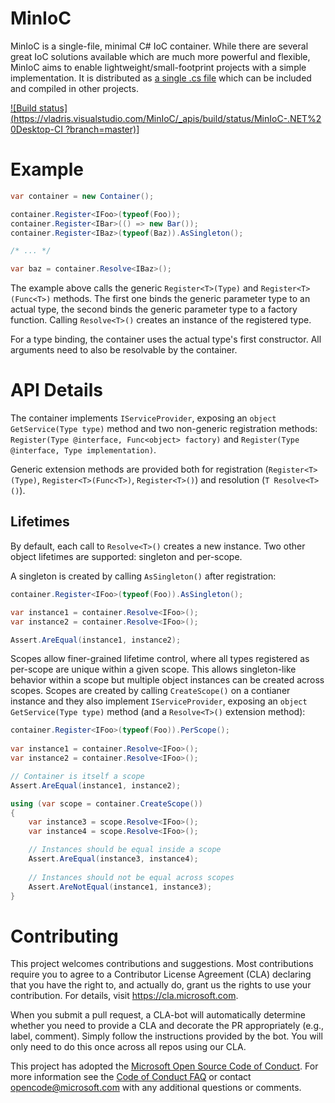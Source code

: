 # MinIoC

MinIoC is a single-file, minimal C# IoC container. While there are several great IoC solutions available which are much more powerful and flexible, MinIoC aims to enable lightweight/small-footprint projects with a simple implementation. It is distributed as [a single .cs file](https://raw.githubusercontent.com/Microsoft/MinIoC/master/Container.cs) which can be included and compiled in other projects.

[![Build status](https://vladris.visualstudio.com/MinIoC/_apis/build/status/MinIoC-.NET%20Desktop-CI
 ?branch=master)](https://vladris.visualstudio.com/MinIoC/_build/latest?definitionId=4&branch=master)]

# Example

```c#
var container = new Container();

container.Register<IFoo>(typeof(Foo));
container.Register<IBar>(() => new Bar());
container.Register<IBaz>(typeof(Baz)).AsSingleton();

/* ... */

var baz = container.Resolve<IBaz>();
```

The example above calls the generic `Register<T>(Type)` and `Register<T>(Func<T>)` methods. The first one binds the generic parameter type to an actual type, the second binds the generic parameter type to a factory function. Calling `Resolve<T>()` creates an instance of the registered type.

For a type binding, the container uses the actual type's first constructor. All arguments need to also be resolvable by the container.

# API Details

The container implements `IServiceProvider`, exposing an `object GetService(Type type)` method and two non-generic registration methods: `Register(Type @interface, Func<object> factory)` and `Register(Type @interface, Type implementation)`.

Generic extension methods are provided both for registration (`Register<T>(Type)`, `Register<T>(Func<T>)`, `Register<T>()`) and resolution (`T Resolve<T>()`).

## Lifetimes

By default, each call to `Resolve<T>()` creates a new instance. Two other object lifetimes are supported: singleton and per-scope.

A singleton is created by calling `AsSingleton()` after registration:

```csharp
container.Register<IFoo>(typeof(Foo)).AsSingleton();

var instance1 = container.Resolve<IFoo>();
var instance2 = container.Resolve<IFoo>();

Assert.AreEqual(instance1, instance2);
```

Scopes allow finer-grained lifetime control, where all types registered as per-scope are unique within a given scope. This allows singleton-like behavior within a scope but multiple object instances can be created across scopes. Scopes are created by calling `CreateScope()` on a contianer instance and they also implement `IServiceProvider`, exposing an `object GetService(Type type)` method (and a `Resolve<T>()` extension method): 

```csharp
container.Register<IFoo>(typeof(Foo)).PerScope();
  
var instance1 = container.Resolve<IFoo>();
var instance2 = container.Resolve<IFoo>();

// Container is itself a scope
Assert.AreEqual(instance1, instance2);

using (var scope = container.CreateScope())
{
    var instance3 = scope.Resolve<IFoo>();
    var instance4 = scope.Resolve<IFoo>();

    // Instances should be equal inside a scope
    Assert.AreEqual(instance3, instance4);
    
    // Instances should not be equal across scopes
    Assert.AreNotEqual(instance1, instance3);
}
```

# Contributing

This project welcomes contributions and suggestions.  Most contributions require you to agree to a
Contributor License Agreement (CLA) declaring that you have the right to, and actually do, grant us
the rights to use your contribution. For details, visit https://cla.microsoft.com.

When you submit a pull request, a CLA-bot will automatically determine whether you need to provide
a CLA and decorate the PR appropriately (e.g., label, comment). Simply follow the instructions
provided by the bot. You will only need to do this once across all repos using our CLA.

This project has adopted the [Microsoft Open Source Code of Conduct](https://opensource.microsoft.com/codeofconduct/).
For more information see the [Code of Conduct FAQ](https://opensource.microsoft.com/codeofconduct/faq/) or
contact [opencode@microsoft.com](mailto:opencode@microsoft.com) with any additional questions or comments.
